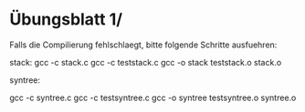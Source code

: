 # Übungsblatt 1/
Falls die Compilierung fehlschlaegt, bitte folgende Schritte ausfuehren:

stack:
gcc -c stack.c
gcc -c teststack.c
gcc -o stack teststack.o stack.o

syntree:

gcc -c syntree.c
gcc -c testsyntree.c
gcc -o syntree testsyntree.o syntree.o
